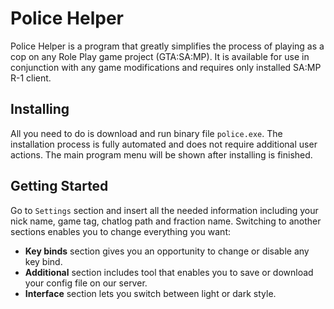 # Police Helper

Police Helper is a program that greatly simplifies the process of playing as a cop on any Role Play game project (GTA:SA:MP). It is available for use in conjunction with any game modifications and requires only installed SA:MP R-1 client.

## Installing

All you need to do is download and run binary file `police.exe`. The installation process is fully automated and does not require additional user actions. The main program menu will be shown after installing is finished.

## Getting Started

Go to `Settings` section and insert all the needed information including your nick name, game tag, chatlog path and fraction name. Switching to another sections enables you to change everything you want:
* **Key binds** section gives you an opportunity to change or disable any key bind.
* **Additional** section includes tool that enables you to save or download your config file on our server.
* **Interface** section lets you switch between light or dark style.
